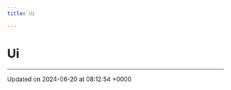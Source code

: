 ```yaml
---
title: Ui

---
```


# Ui








-------------------------------

Updated on 2024-06-20 at 08:12:54 +0000